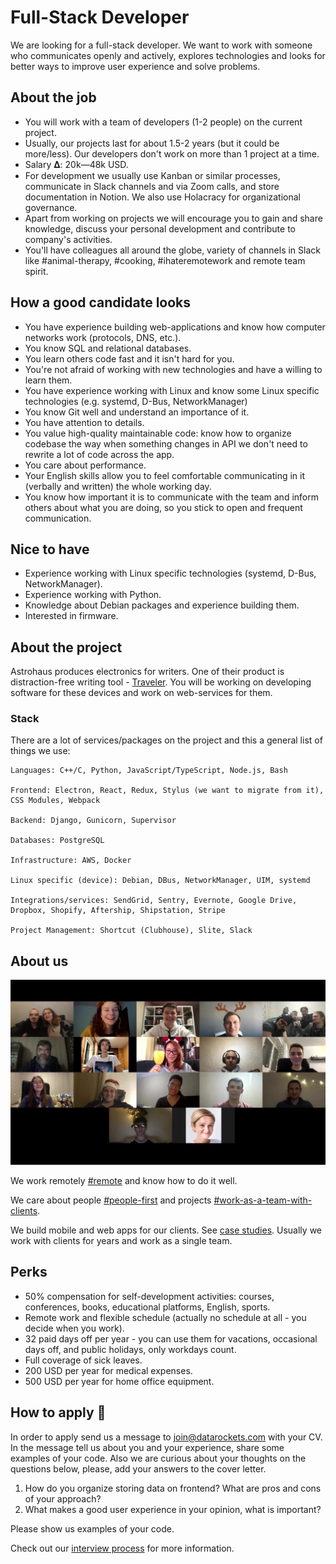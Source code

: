 # Full-Stack Developer

We are looking for a full-stack developer. We want to work with someone who communicates openly and actively, explores technologies and looks for better ways to improve user experience and solve problems.

## About the job

- You will work with a team of developers (1-2 people) on the current project.
- Usually, our projects last for about 1.5-2 years (but it could be more/less). Our developers don't work on more than 1 project at a time.
- Salary 𝚫: 20k—48k USD.
- For development we usually use Kanban or similar processes, communicate in Slack channels and via Zoom calls, and store documentation in Notion. We also use Holacracy for organizational governance.
- Apart from working on projects we will encourage you to gain and share knowledge, discuss your personal development and contribute to company's activities.
- You'll have colleagues all around the globe, variety of channels in Slack like #animal-therapy, #cooking, #ihateremotework and remote team spirit.

## How a good candidate looks

- You have experience building web-applications and know how computer networks work (protocols, DNS, etc.). 
- You know SQL and relational databases.
- You learn others code fast and it isn't hard for you.
- You're not afraid of working with new technologies and have a willing to learn them.
- You have experience working with Linux and know some Linux specific technologies (e.g. systemd, D-Bus, NetworkManager)
- You know Git well and understand an importance of it.
- You have attention to details.
- You value high-quality maintainable code: know how to organize codebase the way when something changes in API we don't need to rewrite a lot of code across the app.
- You care about performance.
- Your English skills allow you to feel comfortable communicating in it (verbally and written) the whole working day.
- You know how important it is to communicate with the team and inform others about what you are doing, so you stick to open and frequent communication.

## Nice to have

- Experience working with Linux specific technologies (systemd, D-Bus, NetworkManager).
- Experience working with Python.
- Knowledge about Debian packages and experience building them.
- Interested in firmware.

## About the project

Astrohaus produces electronics for writers. One of their product is distraction-free writing tool - [Traveler](https://astrohaus.com/traveler/). You will be working on developing software for these devices and work on web-services for them.

### Stack

There are a lot of services/packages on the project and this a general list of things we use:

```
Languages: C++/C, Python, JavaScript/TypeScript, Node.js, Bash

Frontend: Electron, React, Redux, Stylus (we want to migrate from it), CSS Modules, Webpack

Backend: Django, Gunicorn, Supervisor

Databases: PostgreSQL

Infrastructure: AWS, Docker

Linux specific (device): Debian, DBus, NetworkManager, UIM, systemd

Integrations/services: SendGrid, Sentry, Evernote, Google Drive, Dropbox, Shopify, Aftership, Shipstation, Stripe

Project Management: Shortcut (Clubhouse), Slite, Slack
```

## About us

[![datarockets team](https://github.com/datarockets/career/blob/master/images/photo%20from%20New%20Year%20party.3.jpg)](https://www.instagram.com/datarockets/)

We work remotely [#remote](https://github.com/datarockets/career#remote) and know how to do it well.

We care about people [#people-first](https://github.com/datarockets/career#people-first) and projects [#work-as-a-team-with-clients](https://github.com/datarockets/career#work-as-a-team-with-clients).

We build mobile and web apps for our clients. See [case studies](https://datarockets.com/case-studies/). Usually we work with clients for years and work as a single team.

## Perks

- 50% compensation for self-development activities: courses, conferences, books, educational platforms, English, sports.
- Remote work and flexible schedule (actually no schedule at all - you decide when you work).
- 32 paid days off per year - you can use them for vacations, occasional days off, and public holidays, only workdays count.
- Full coverage of sick leaves.
- 200 USD per year for medical expenses.
- 500 USD per year for home office equipment.

## How to apply 💌

In order to apply send us a message to [join@datarockets.com](mailto:join@datarockets.com) with your CV. In the message tell us about you and your experience, share some examples of your code. Also we are curious about your thoughts on the questions below, please, add your answers to the cover letter.

1. How do you organize storing data on frontend? What are pros and cons of your approach?
2. What makes a good user experience in your opinion, what is important?

Please show us examples of your code.

Check out our [interview process](https://github.com/datarockets/career#interview-process) for more information.
